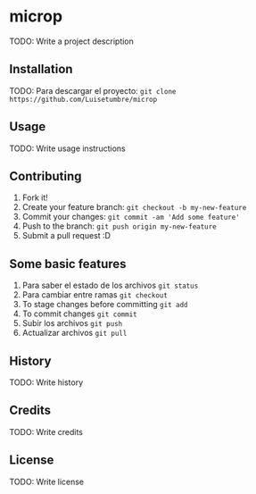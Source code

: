 # microp
TODO: Write a project description
## Installation
TODO: Para descargar el proyecto: `git clone https://github.com/Luisetumbre/microp`
## Usage
TODO: Write usage instructions
## Contributing
1. Fork it!
2. Create your feature branch: `git checkout -b my-new-feature`
3. Commit your changes: `git commit -am 'Add some feature'`
4. Push to the branch: `git push origin my-new-feature`
5. Submit a pull request :D

## Some basic features
1. Para saber el estado de los archivos `git status`
2. Para cambiar entre ramas `git checkout`
3. To stage changes before committing `git add`
4. To commit changes `git commit`
5. Subir los archivos `git push`
6. Actualizar archivos `git pull`

## History
TODO: Write history
## Credits
TODO: Write credits
## License
TODO: Write license